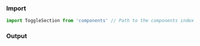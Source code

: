 ### Import
```js
import ToggleSection from 'components' // Path to the components index
```

### Output


